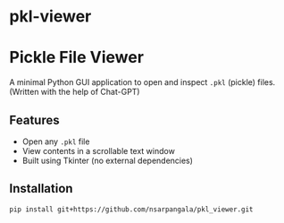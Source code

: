 # pkl-viewer

# Pickle File Viewer

A minimal Python GUI application to open and inspect `.pkl` (pickle) files.
(Written with the help of Chat-GPT)

## Features

- Open any `.pkl` file
- View contents in a scrollable text window
- Built using Tkinter (no external dependencies)

## Installation

```bash
pip install git+https://github.com/nsarpangala/pkl_viewer.git
